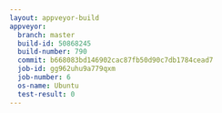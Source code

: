 ```yaml
---
layout: appveyor-build
appveyor:
  branch: master
  build-id: 50868245
  build-number: 790
  commit: b668083bd146902cac87fb50d90c7db1784cead7
  job-id: gg962uhu9a779qxm
  job-number: 6
  os-name: Ubuntu
  test-result: 0
---
```

